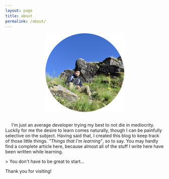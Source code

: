 ```yaml
---
layout: page
title: about
permalink: /about/
---
```


<div style="margin-bottom:30px;" align="center">
<img src="/res/my_img.png" style="height:250px; width:250px"/>
</div>

<div align="center">
<!---  {%- include social.html -%} //Uncomment this to make social links visible ---> 
</div>
<p >

&nbsp;&nbsp;&nbsp;&nbsp;	I'm just an average developer trying my best to not die in mediocrity. Luckily for me the desire to learn comes naturally, though I can be painfully selective on the subject. Having said that, I created this blog to keep track of those little things. <i>"Things that I'm learning"</i>, so to say. You may hardly find a complete article here, because almost all of the stuff I write here have been written while learning.

</p>
> You don't have to be great to start...

Thank you for visiting!
